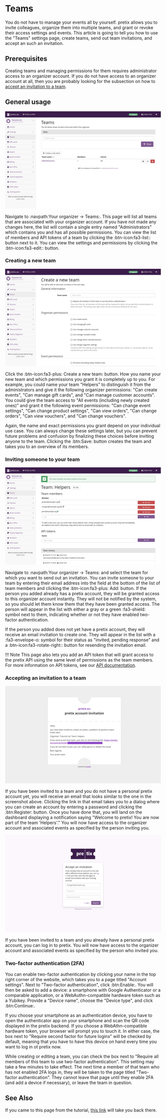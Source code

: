 # Teams

You do not have to manage your events all by yourself. 
pretix allows you to invite colleagues, organize them into multiple teams, and grant or revoke their access settings and events. 
This article is going to tell you how to use the "Teams" settings page, create teams, send out team invitations, and accept an such an invitation. 

## Prerequisites

Creating teams and managing permissions for them requires administrator access to an organizer account. 
If you do not have access to an organizer account at all, then you are probably looking for the subsection on how to [accept an invitation to a team](teams.md#accepting-an-invitation-to-a-team). 

## General usage

![Page titled 'Teams', listing a team called 'Administrators' and showing buttons for creating, editing and viewing teams.](../assets/screens/teams/teams.png "Teams screenshot") 

Navigate to :navpath:Your organizer → Teams:. 
This page will list all teams that are associated with your organizer account. 
If you have not made any changes here, the list will contain a single entry named "Administrators" which contains you and has all possible permissions. 
You can view the list of members and API tokens of a team by clicking the :btn-icon:fa3-list:: button next to it. 
You can view the settings and permissions by clicking the :btn-icon:fa3-edit:: button. 

### Creating a new team

![Page titled 'Create a new team', with a name input, the option to require 2FA as well as several organizer and event permission settings.](../assets/screens/teams/create-team.png "Create a new team screenshot") 

Click the :btn-icon:fa3-plus: Create a new team: button. 
How you name your new team and which permissions you grant it is completely up to you. 
For example, you could name your team "Helpers" to distinguish it from the administrators and give it the following organizer permissions: 
"Can create events", "Can manage gift cards", and "Can manage customer accounts". 
You could give the team access to "All events (including newly created ones)" and grant it the following event permissions: 
"Can change event settings", "Can change product settings", "Can view orders", "Can change orders", "Can view vouchers", and "Can change vouchers". 

Again, the name and exact permissions you grant depend on your individual use case. 
You can always change these settings later, but you can prevent future problems and confusion by finalizing these choices before inviting anyone to the team. 
Clicking the :btn:Save: button creates the team and takes you to an overview of its members. 

### Inviting someone to your team

![Page titled 'Team: Helpers', listing three members, one of them has a mail icon next to their email address.](../assets/screens/teams/team-invite.png "Team: Helpers screenshot") 

Navigate to :navpath:Your organizer → Teams: and select the team for which you want to send out an invitation. 
You can invite someone to your team by entering their email address into the field at the bottom of the list of team members and clicking the :btn-icon:fa3-plus: Add: button. 
If the person you added already has a pretix account, they will be granted access to this organizer account instantly. 
They will not be notified by the system, so you should let them know them that they have been granted access. 
The person will appear in the list with either a gray or a green :fa3-shield: symbol next to them, indicating whether or not they have enabled two-factor authentication. 

If the person you added does not yet have a pretix account, they will receive an email invitation to create one. 
They will appear in the list with a :fa3-envelope-o: symbol for their status as "invited, pending response" and a :btn-icon:fa3-rotate-right:: button for resending the invitation email. 

!!! Note 
    This page also lets you add an API token that will grant access to the pretix API using the same level of permissions as the team members. 
    For more information on API tokens, see our [API documentation](https://docs.pretix.eu/en/latest/api/tokenauth.html). 

### Accepting an invitation to a team

![Email titled 'pretix account invitation', specifying the organizer Tutorial Ltd. and the team Helpers, displaying a link for joining that team.](../assets/screens/teams/account-invitation.png "pretix account invitation screenshot") 

If you have been invited to a team and you do not have a personal pretix account yet, you will receive an email that looks similar to the one in the screenshot above. 
Clicking the link in that email takes you to a dialog where you can create an account by entering a password and clicking the :btn:Register: button. 
Once you have done that, you will land on the dashboard displaying a notification saying "Welcome to pretix! You are now part of the team 'Helpers'." 
You will now have access to the organizer account and associated events as specified by the person inviting you. 

![Page titled 'Accept an invitation' with inputs for email address and password as well as buttons for logging in or registering.](../assets/screens/teams/accept-invitation.png "pretix accept an invitation screenshot") 

If you have been invited to a team and you already have a personal pretix account, you can log in to pretix. 
You will now have access to the organizer account and associated events as specified by the person who invited you. 

### Two-factor authentication (2FA) 

You can enable two-factor authentication by clicking your name in the top right corner of the website, which takes you to a page titled "Account settings". 
Next to "Two-factor authentication", click :btn:Enable:. 
You will then be asked to add a device: a smartphone with Google Authenticator or a comparable application, or a WebAuthn-compatible hardware token such as a Yubikey. 
Provide a "Device name", choose the "Device type", and click :btn:Continue:. 

If you choose your smartphone as an authentication device, you have to open the authenticator app on your smartphone and scan the QR code displayed in the pretix backend. 
If you choose a WebAthn-compatible hardware token, your browser will prompt you to touch it. 
In either case, the box next to "Require second factor for future logins" will be checked by default, meaning that you have to have this device on hand every time you want to log in ot pretix now. 

While creating or editing a team, you can check the box next to "Require all members of this team to use two-factor authentication". 
This setting may take a few minutes to take effect. 
The next time a member of that team who has not enabled 2FA logs in, they will be taken to the page titled "Two-factor authentication". 
They cannot leave that page until they enable 2FA (and add a device if necessary), or leave the team in question. 

## See Also 

If you came to this page from the tutorial, [this link](../tutorial/organizer-account.md)  will take you back there. 